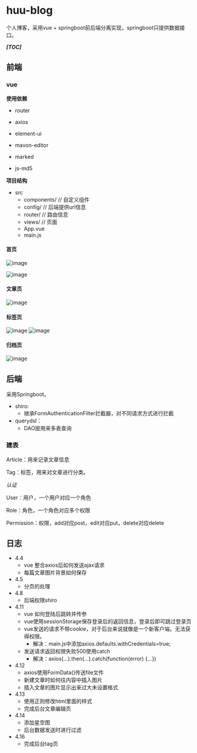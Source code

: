 # huu-blog
个人博客，采用vue + springboot前后端分离实现，springboot只提供数据接口。

***[TOC]***
## 前端
### vue

**使用依赖**

* router

* axios

* element-ui

* mavon-editor

* marked

* js-md5

**项目结构**

* src
  * components/   // 自定义组件
  * config/       // 后端提供url信息
  * router/       // 路由信息
  * views/        // 页面
  * App.vue       
  * main.js

#### 首页

![image](http://feiniua.gitee.io/imagebed/img/home1.png)

![image](http://feiniua.gitee.io/imagebed/img/home2..png)

#### 文章页

![image](http://feiniua.gitee.io/imagebed/img/article.png)

#### 标签页
![image](http://feiniua.gitee.io/imagebed/img/tag.png)
![image](http://feiniua.gitee.io/imagebed/img/singletag.png)

#### 归档页
![image](http://feiniua.gitee.io/imagebed/img/time.png)

## 后端

采用Springboot。

* shiro:
	* 继承FormAuthenticationFilter拦截器，对不同请求方式进行拦截
* querydsl：
	* DAO层用来多表查询

### 建表

Article：用来记录文章信息

Tag：标签，用来对文章进行分类。

*认证*

User：用户，一个用户对应一个角色

Role：角色，一个角色对应多个权限

Permission：权限，add对应post，edit对应put，delete对应delete

## 日志

* 4.4
	* vue 整合axios后如何发送ajax请求
	* 每篇文章图片背景如何保存
* 4.5
	* 分页的处理
* 4.8
	* 后端权限shiro
* 4.11
	* vue 如何登陆后跳转并传参
	* vue使用sessionStorage保存登录后的返回信息，登录后即可跳过登录页
	* vue发送的请求不带cookie，对于后台来说就像是一个新客户端。无法获得权限。
		* 解决：main.js中添加axios.defaults.withCredentials=true;
	* 发送请求返回权限失败500使用catch
		* 解决：axios(...).then(...).catch(function(error) {...})
* 4.12
	* axios使用FormData()传送file文件
	* 新建文章时如何往内容中插入图片
	* 插入文章的图片显示出来过大未设置格式
* 4.13
	* 使用正则修改html里面的样式
	* 完成后台文章编辑页
* 4.14
	* 添加星空图
	* 后台数据发送时进行过滤
* 4.16
	* 完成后台tag页